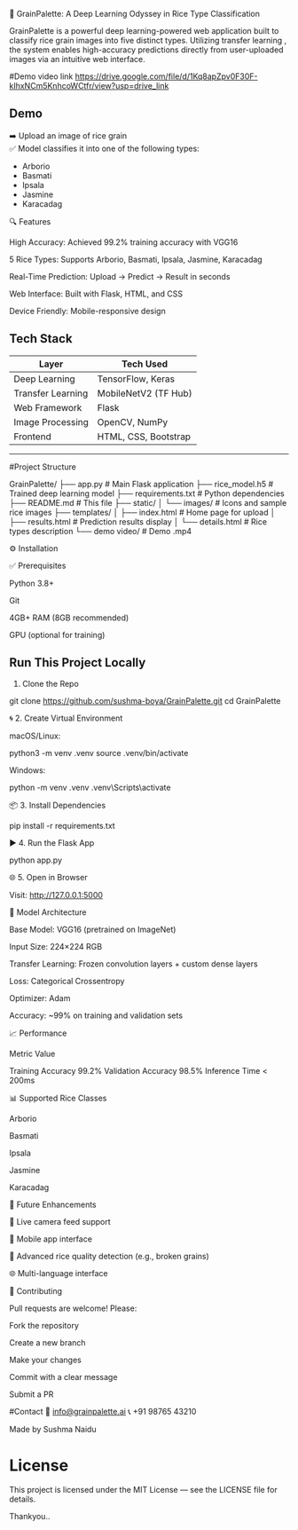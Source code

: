 🌾 GrainPalette: A Deep Learning Odyssey in Rice Type Classification

GrainPalette is a powerful deep learning-powered web application built to classify rice grain images into five distinct types. Utilizing transfer learning , the system enables high-accuracy predictions directly from user-uploaded images via an intuitive web interface.

#Demo video link
https://drive.google.com/file/d/1Kq8apZpv0F30F-kIhxNCm5KnhcoWCtfr/view?usp=drive_link
## Demo

➡️ Upload an image of rice grain  
✅ Model classifies it into one of the following types:

- Arborio
- Basmati
- Ipsala
- Jasmine
- Karacadag



🔍 Features

High Accuracy: Achieved 99.2% training accuracy with VGG16

5 Rice Types: Supports Arborio, Basmati, Ipsala, Jasmine, Karacadag

Real-Time Prediction: Upload → Predict → Result in seconds

Web Interface: Built with Flask, HTML, and CSS

Device Friendly: Mobile-responsive design


## Tech Stack

| Layer             | Tech Used              |
|------------------|------------------------|
| Deep Learning    | TensorFlow, Keras      |
| Transfer Learning| MobileNetV2 (TF Hub)   |
| Web Framework    | Flask                  |
| Image Processing | OpenCV, NumPy          |
| Frontend         | HTML, CSS, Bootstrap   |

---

#Project Structure

GrainPalette/
├── app.py                     # Main Flask application
├── rice_model.h5       # Trained deep learning model
├── requirements.txt          # Python dependencies
├── README.md                 # This file
├── static/
│   └── images/               # Icons and sample rice images
├── templates/
│   ├── index.html            # Home page for upload
│   ├── results.html          # Prediction results display
│   └── details.html          # Rice types description
└── demo video/               #  Demo .mp4

⚙ Installation

✅ Prerequisites

Python 3.8+

Git

4GB+ RAM (8GB recommended)

GPU (optional for training)


##  Run This Project Locally

1. Clone the Repo

git clone https://github.com/sushma-boya/GrainPalette.git
cd GrainPalette

🌀 2. Create Virtual Environment

macOS/Linux:

python3 -m venv .venv
source .venv/bin/activate

Windows:

python -m venv .venv
.venv\Scripts\activate

📦 3. Install Dependencies

pip install -r requirements.txt

▶ 4. Run the Flask App

  python app.py

🌐 5. Open in Browser

Visit: http://127.0.0.1:5000


🧠 Model Architecture

Base Model: VGG16 (pretrained on ImageNet)

Input Size: 224×224 RGB

Transfer Learning: Frozen convolution layers + custom dense layers

Loss: Categorical Crossentropy

Optimizer: Adam

Accuracy: ~99% on training and validation sets


📈 Performance

Metric	Value

Training Accuracy	99.2%
Validation Accuracy	98.5%
Inference Time	< 200ms


📊 Supported Rice Classes

Arborio

Basmati

Ipsala

Jasmine

Karacadag


🚀 Future Enhancements

🎥 Live camera feed support

📱 Mobile app interface

🧠 Advanced rice quality detection (e.g., broken grains)

🌐 Multi-language interface


🤝 Contributing

Pull requests are welcome! Please:

Fork the repository

Create a new branch

Make your changes

Commit with a clear message

Submit a PR


#Contact
📧 info@grainpalette.ai
📞 +91 98765 43210

Made by Sushma Naidu

# License
This project is licensed under the MIT License — see the LICENSE file for details.

Thankyou..

